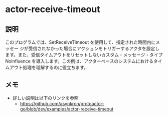 # actor-receive-timeout
## 説明
このプログラムでは、SetReceiveTimeout を使用して、指定された時間内にメッセー ジが受信されなかった場合にアクションをトリガーするアクタを設定します。また、受信タイムアウトをリセットしないカスタム・メッセージ・タイプ NoInfluence を導入します。この例は、アクターベースのシステムにおけるタイムアウト処理を理解するのに役立ちます。
## メモ
- 詳しい説明は以下のリンクを参照
  - https://github.com/asynkron/protoactor-go/blob/dev/examples/actor-receive-timeout
